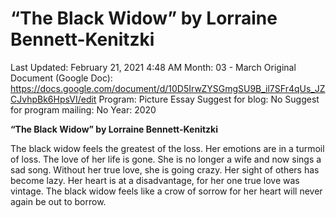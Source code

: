 # “The Black Widow” by Lorraine Bennett-Kenitzki

Last Updated: February 21, 2021 4:48 AM
Month: 03 - March
Original Document (Google Doc): https://docs.google.com/document/d/10D5IrwZYSGmgSU9B_il7SFr4qUs_JZCJvhpBk6HpsVI/edit
Program: Picture Essay
Suggest for blog: No
Suggest for program mailing: No
Year: 2020

**“The Black Widow” by Lorraine Bennett-Kenitzki**

The black widow feels the greatest of the loss. Her emotions are in a turmoil of loss. The love of her life is gone. She is no longer a wife and now sings a sad song. Without her true love, she is going crazy. Her sight of others has become lazy. Her heart is at a disadvantage, for her one true love was vintage. The black widow feels like a crow of sorrow for her heart will never again be out to borrow.